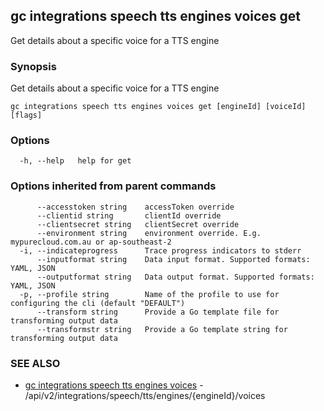 ## gc integrations speech tts engines voices get

Get details about a specific voice for a TTS engine

### Synopsis

Get details about a specific voice for a TTS engine

```
gc integrations speech tts engines voices get [engineId] [voiceId] [flags]
```

### Options

```
  -h, --help   help for get
```

### Options inherited from parent commands

```
      --accesstoken string    accessToken override
      --clientid string       clientId override
      --clientsecret string   clientSecret override
      --environment string    environment override. E.g. mypurecloud.com.au or ap-southeast-2
  -i, --indicateprogress      Trace progress indicators to stderr
      --inputformat string    Data input format. Supported formats: YAML, JSON
      --outputformat string   Data output format. Supported formats: YAML, JSON
  -p, --profile string        Name of the profile to use for configuring the cli (default "DEFAULT")
      --transform string      Provide a Go template file for transforming output data
      --transformstr string   Provide a Go template string for transforming output data
```

### SEE ALSO

* [gc integrations speech tts engines voices](gc_integrations_speech_tts_engines_voices.html)	 - /api/v2/integrations/speech/tts/engines/{engineId}/voices


